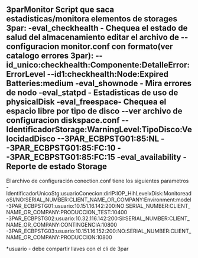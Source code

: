 3parMonitor
Script que saca estadisticas/monitora elementos de storages 3par:
-eval_checkhealth - Chequea el estado de salud del almacenamiento editar el archivo de 
--configuracion monitor.conf con formato(ver catalogo errores 3par): 
--id_unico:checkhealth:Componente:DetalleError:ErrorLevel
--id1:checkhealth:Node:Expired Batteries:medium
-eval_shownode - Mira errores de nodo
-eval_statpd   - Estadisticas de uso de physicalDisk
-eval_freespace- Chequea el espacio libre por tipo de disco
--ver archivo de configuracion diskspace.conf
--IdentificadorStorage:WarningLevel:TipoDisco:VelocidadDisco
--3PAR_ECBPSTG01:85:NL
--3PAR_ECBPSTG01:85:FC:10
--3PAR_ECBPSTG01:85:FC:15
-eval_availability - Reporte de estado Storage
-
El archivo de configuración conection.conf tiene los siguientes parametros
-IdentificadorUnicoStg:usuarioConecion:dirIP:IOP_HihLevelxDisk:MonitoreadoSI/NO:SERIAL_NUMBER:CLIENT_NAME_OR_COMPANY:Environment:model
-3PAR_ECBPSTG01:usuario:10.151.16.142:200:NO:SERIAL_NUMBER:CLIENT_NAME_OR_COMPANY:PRODUCCION_TEST:10400
-3PAR_ECBPSTG02:usuario:10.32.116.142:200:SI:SERIAL_NUMBER:CLIENT_NAME_OR_COMPANY:CONTINGENCIA:10800
-3PAR_ECBPSTG03:usuario:10.151.16.152:200:NO:SERIAL_NUMBER:CLIENT_NAME_OR_COMPANY:PRODUCCION:10800

*usuario - debe compartir llaves con el cli de 3par

